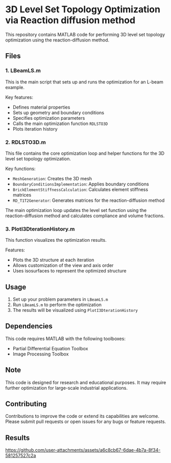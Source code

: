 # 3D Level Set Topology Optimization via Reaction diffusion method

This repository contains MATLAB code for performing 3D level set topology optimization using the reaction-diffusion method.

## Files

### 1. LBeamLS.m

This is the main script that sets up and runs the optimization for an L-beam example.

Key features:
- Defines material properties
- Sets up geometry and boundary conditions
- Specifies optimization parameters
- Calls the main optimization function `RDLSTO3D`
- Plots iteration history

### 2. RDLSTO3D.m

This file contains the core optimization loop and helper functions for the 3D level set topology optimization.

Key functions:
- `MeshGeneration`: Creates the 3D mesh
- `BoundaryConditionsImplementation`: Applies boundary conditions
- `BrickElementStiffnessCalculation`: Calculates element stiffness matrices
- `RD_T1T2Generator`: Generates matrices for the reaction-diffusion method

The main optimization loop updates the level set function using the reaction-diffusion method and calculates compliance and volume fractions.

### 3. PlotI3DterationHistory.m

This function visualizes the optimization results.

Features:
- Plots the 3D structure at each iteration
- Allows customization of the view and axis order
- Uses isosurfaces to represent the optimized structure

## Usage

1. Set up your problem parameters in `LBeamLS.m`
2. Run `LBeamLS.m` to perform the optimization
3. The results will be visualized using `PlotI3DterationHistory`

## Dependencies

This code requires MATLAB with the following toolboxes:
- Partial Differential Equation Toolbox
- Image Processing Toolbox

## Note

This code is designed for research and educational purposes. It may require further optimization for large-scale industrial applications.

## Contributing

Contributions to improve the code or extend its capabilities are welcome. Please submit pull requests or open issues for any bugs or feature requests.

## Results


https://github.com/user-attachments/assets/a6c8cb67-6dae-4b7a-8f34-581257527c2a

